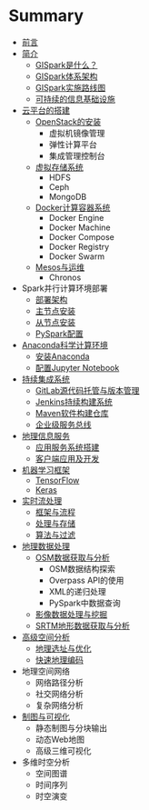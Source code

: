 # Summary

* [前言](README.md)
* [简介](chapter1.md)
   * [GISpark是什么？](gisparkshi_shi_yao_ff1f.md)
   * [GISpark体系架构](gisparkti_xi_jia_gou.md)
   * [GISpark实施路线图](gisparkshi_shi_lu_xian_tu.md)
   * [可持续的信息基础设施](ke_chi_xu_de_xin_xi_ji_chu_she_shi.md)
* [云平台的搭建](yun_ping_tai_de_da_jian.md)
   * [OpenStack的安装](openstackde_an_zhuang.md)
       * 虚拟机镜像管理
       * 弹性计算平台
       * 集成管理控制台
   * [虚拟存储系统](xu_ni_cun_chu_xi_tong.md)
       * HDFS
       * Ceph
       * MongoDB
   * [Docker计算容器系统](dockerji_suan_rong_qi_xi_tong.md)
       * Docker Engine
       * Docker Machine
       * Docker Compose
       * Docker Registry
       * Docker Swarm
   * [Mesos与运维](mesosyu_yun_wei.md)
       * Chronos
* Spark并行计算环境部署
   * [部署架构](bu_shu_jia_gou.md)
   * [主节点安装](zhu_jie_dian_an_zhuang.md)
   * [从节点安装](cong_jie_dian_an_zhuang.md)
   * [PySpark配置](pysparkpei_zhi.md)
* [Anaconda科学计算环境](anacondake_xue_ji_suan_huan_jing.md)
   * [安装Anaconda](an_zhuang_anaconda.md)
   * [配置Jupyter Notebook](pei_zhi_jupyter_notebook.md)
* [持续集成系统](chi_xu_ji_cheng_xi_tong.md)
   * [GitLab源代码托管与版本管理](gitlabyuan_dai_ma_tuo_guan_yu_ban_ben_guan_li.md)
   * [Jenkins持续构建系统](jenkinschi_xu_gou_jian_xi_tong.md)
   * [Maven软件构建仓库](mavenruan_jian_gou_jian_cang_ku.md)
   * [企业级服务总线](qi_ye_ji_fu_wu_zong_xian.md)
* [地理信息服务](di_li_xin_xi_fu_wu.md)
   * [应用服务系统搭建](ying_yong_fu_wu_xi_tong_da_jian.md)
   * [客户端应用及开发](ke_hu_duan_ying_yong_ji_kai_fa.md)
* [机器学习框架](ji_qi_xue_xi_kuang_jia.md)
   * [TensorFlow](tensorflow.md)
   * [Keras](keras.md)
* [实时流处理](shi_shi_liu_chu_li.md)
   * [框架与流程](kuang_jia_yu_liu_cheng.md)
   * [处理与存储](chu_li_yu_cun_chu.md)
   * [算法与过滤](suan_fa_yu_guo_lv.md)
* [地理数据处理](di_li_shu_ju_chu_li.md)
   * [OSM数据获取与分析](osmshu_ju_huo_qu_yu_fen_xi.md)
       * OSM数据结构探索
       * Overpass API的使用
       * XML的递归处理
       * PySpark中数据查询
   * [影像数据处理与挖掘](ying_xiang_shu_ju_chu_li_yu_wa_jue.md)
   * [SRTM地形数据获取与分析](srtmdi_xing_shu_ju_huo_qu_yu_fen_xi.md)
* [高级空间分析](gao_ji_kong_jian_fen_xi.md)
   * [地理选址与优化](di_li_xuan_zhi_yu_you_hua.md)
   * [快速地理编码](kuai_su_di_li_bian_ma.md)
* 地理空间网络
   * 网络路径分析
   * 社交网络分析
   * 复杂网络分析
* [制图与可视化](zhi_tu_yu_ke_shi_hua.md)
   * 静态制图与分块输出
   * 动态Web地图
   * 高级三维可视化
* 多维时空分析
   * 空间图谱
   * 时间序列
   * 时空演变

